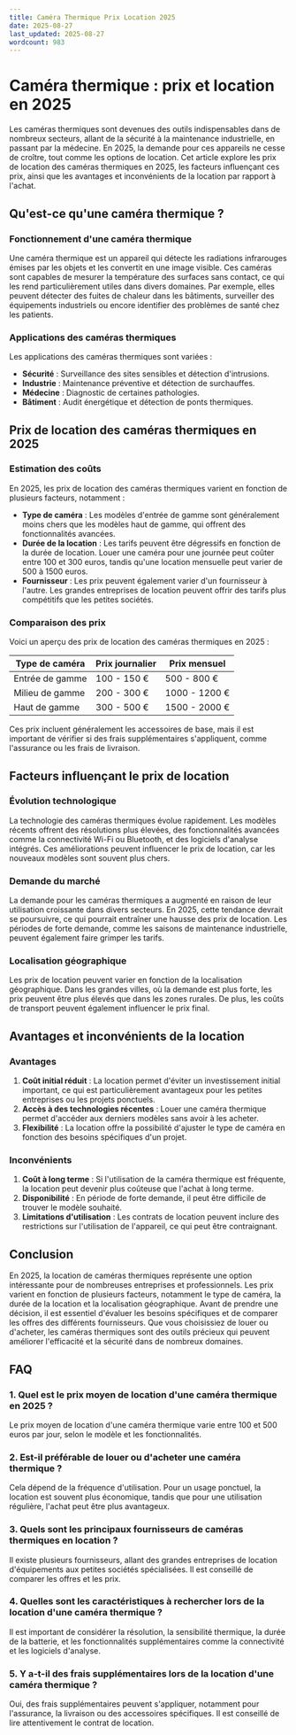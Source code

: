 ```yaml
---
title: Caméra Thermique Prix Location 2025
date: 2025-08-27
last_updated: 2025-08-27
wordcount: 983
---
```


# Caméra thermique : prix et location en 2025

Les caméras thermiques sont devenues des outils indispensables dans de nombreux secteurs, allant de la sécurité à la maintenance industrielle, en passant par la médecine. En 2025, la demande pour ces appareils ne cesse de croître, tout comme les options de location. Cet article explore les prix de location des caméras thermiques en 2025, les facteurs influençant ces prix, ainsi que les avantages et inconvénients de la location par rapport à l'achat.

## Qu'est-ce qu'une caméra thermique ?

### Fonctionnement d'une caméra thermique

Une caméra thermique est un appareil qui détecte les radiations infrarouges émises par les objets et les convertit en une image visible. Ces caméras sont capables de mesurer la température des surfaces sans contact, ce qui les rend particulièrement utiles dans divers domaines. Par exemple, elles peuvent détecter des fuites de chaleur dans les bâtiments, surveiller des équipements industriels ou encore identifier des problèmes de santé chez les patients.

### Applications des caméras thermiques

Les applications des caméras thermiques sont variées :

- **Sécurité** : Surveillance des sites sensibles et détection d'intrusions.
- **Industrie** : Maintenance préventive et détection de surchauffes.
- **Médecine** : Diagnostic de certaines pathologies.
- **Bâtiment** : Audit énergétique et détection de ponts thermiques.

## Prix de location des caméras thermiques en 2025

### Estimation des coûts

En 2025, les prix de location des caméras thermiques varient en fonction de plusieurs facteurs, notamment :

- **Type de caméra** : Les modèles d'entrée de gamme sont généralement moins chers que les modèles haut de gamme, qui offrent des fonctionnalités avancées.
- **Durée de la location** : Les tarifs peuvent être dégressifs en fonction de la durée de location. Louer une caméra pour une journée peut coûter entre 100 et 300 euros, tandis qu'une location mensuelle peut varier de 500 à 1500 euros.
- **Fournisseur** : Les prix peuvent également varier d'un fournisseur à l'autre. Les grandes entreprises de location peuvent offrir des tarifs plus compétitifs que les petites sociétés.

### Comparaison des prix

Voici un aperçu des prix de location des caméras thermiques en 2025 :

| Type de caméra           | Prix journalier | Prix mensuel   |
|-------------------------|-----------------|----------------|
| Entrée de gamme         | 100 - 150 €     | 500 - 800 €    |
| Milieu de gamme         | 200 - 300 €     | 1000 - 1200 €  |
| Haut de gamme           | 300 - 500 €     | 1500 - 2000 €  |

Ces prix incluent généralement les accessoires de base, mais il est important de vérifier si des frais supplémentaires s'appliquent, comme l'assurance ou les frais de livraison.

## Facteurs influençant le prix de location

### Évolution technologique

La technologie des caméras thermiques évolue rapidement. Les modèles récents offrent des résolutions plus élevées, des fonctionnalités avancées comme la connectivité Wi-Fi ou Bluetooth, et des logiciels d'analyse intégrés. Ces améliorations peuvent influencer le prix de location, car les nouveaux modèles sont souvent plus chers.

### Demande du marché

La demande pour les caméras thermiques a augmenté en raison de leur utilisation croissante dans divers secteurs. En 2025, cette tendance devrait se poursuivre, ce qui pourrait entraîner une hausse des prix de location. Les périodes de forte demande, comme les saisons de maintenance industrielle, peuvent également faire grimper les tarifs.

### Localisation géographique

Les prix de location peuvent varier en fonction de la localisation géographique. Dans les grandes villes, où la demande est plus forte, les prix peuvent être plus élevés que dans les zones rurales. De plus, les coûts de transport peuvent également influencer le prix final.

## Avantages et inconvénients de la location

### Avantages

1. **Coût initial réduit** : La location permet d'éviter un investissement initial important, ce qui est particulièrement avantageux pour les petites entreprises ou les projets ponctuels.
2. **Accès à des technologies récentes** : Louer une caméra thermique permet d'accéder aux derniers modèles sans avoir à les acheter.
3. **Flexibilité** : La location offre la possibilité d'ajuster le type de caméra en fonction des besoins spécifiques d'un projet.

### Inconvénients

1. **Coût à long terme** : Si l'utilisation de la caméra thermique est fréquente, la location peut devenir plus coûteuse que l'achat à long terme.
2. **Disponibilité** : En période de forte demande, il peut être difficile de trouver le modèle souhaité.
3. **Limitations d'utilisation** : Les contrats de location peuvent inclure des restrictions sur l'utilisation de l'appareil, ce qui peut être contraignant.

## Conclusion

En 2025, la location de caméras thermiques représente une option intéressante pour de nombreuses entreprises et professionnels. Les prix varient en fonction de plusieurs facteurs, notamment le type de caméra, la durée de la location et la localisation géographique. Avant de prendre une décision, il est essentiel d'évaluer les besoins spécifiques et de comparer les offres des différents fournisseurs. Que vous choisissiez de louer ou d'acheter, les caméras thermiques sont des outils précieux qui peuvent améliorer l'efficacité et la sécurité dans de nombreux domaines.

## FAQ

### 1. Quel est le prix moyen de location d'une caméra thermique en 2025 ?

Le prix moyen de location d'une caméra thermique varie entre 100 et 500 euros par jour, selon le modèle et les fonctionnalités.

### 2. Est-il préférable de louer ou d'acheter une caméra thermique ?

Cela dépend de la fréquence d'utilisation. Pour un usage ponctuel, la location est souvent plus économique, tandis que pour une utilisation régulière, l'achat peut être plus avantageux.

### 3. Quels sont les principaux fournisseurs de caméras thermiques en location ?

Il existe plusieurs fournisseurs, allant des grandes entreprises de location d'équipements aux petites sociétés spécialisées. Il est conseillé de comparer les offres et les prix.

### 4. Quelles sont les caractéristiques à rechercher lors de la location d'une caméra thermique ?

Il est important de considérer la résolution, la sensibilité thermique, la durée de la batterie, et les fonctionnalités supplémentaires comme la connectivité et les logiciels d'analyse.

### 5. Y a-t-il des frais supplémentaires lors de la location d'une caméra thermique ?

Oui, des frais supplémentaires peuvent s'appliquer, notamment pour l'assurance, la livraison ou des accessoires spécifiques. Il est conseillé de lire attentivement le contrat de location.